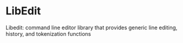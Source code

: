 # LibEdit
Libedit: command line editor library that provides generic line editing, history, and tokenization functions
